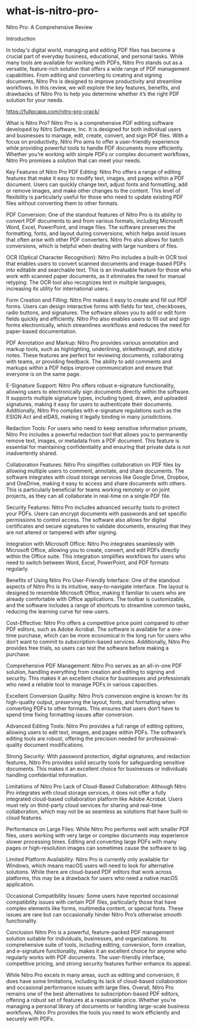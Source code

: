 # what-is-nitro-pro-


Nitro Pro: A Comprehensive Review

Introduction

In today's digital world, managing and editing PDF files has become a crucial part of everyday business, educational, and personal tasks. While many tools are available for working with PDFs, Nitro Pro stands out as a versatile, feature-rich solution that offers a wide range of PDF management capabilities. From editing and converting to creating and signing documents, Nitro Pro is designed to improve productivity and streamline workflows. In this review, we will explore the key features, benefits, and drawbacks of Nitro Pro to help you determine whether it’s the right PDF solution for your needs.

https://fullpcapp.com/nitro-pro-crack/

What is Nitro Pro?
Nitro Pro is a comprehensive PDF editing software developed by Nitro Software, Inc. It is designed for both individual users and businesses to manage, edit, create, convert, and sign PDF files. With a focus on productivity, Nitro Pro aims to offer a user-friendly experience while providing powerful tools to handle PDF documents more efficiently. Whether you’re working with simple PDFs or complex document workflows, Nitro Pro promises a solution that can meet your needs.

Key Features of Nitro Pro
PDF Editing: Nitro Pro offers a range of editing features that make it easy to modify text, images, and pages within a PDF document. Users can quickly change text, adjust fonts and formatting, add or remove images, and make other changes to the content. This level of flexibility is particularly useful for those who need to update existing PDF files without converting them to other formats.

PDF Conversion: One of the standout features of Nitro Pro is its ability to convert PDF documents to and from various formats, including Microsoft Word, Excel, PowerPoint, and image files. The software preserves the formatting, fonts, and layout during conversions, which helps avoid issues that often arise with other PDF converters. Nitro Pro also allows for batch conversions, which is helpful when dealing with large numbers of files.

OCR (Optical Character Recognition): Nitro Pro includes a built-in OCR tool that enables users to convert scanned documents and image-based PDFs into editable and searchable text. This is an invaluable feature for those who work with scanned paper documents, as it eliminates the need for manual retyping. The OCR tool also recognizes text in multiple languages, increasing its utility for international users.

Form Creation and Filling: Nitro Pro makes it easy to create and fill out PDF forms. Users can design interactive forms with fields for text, checkboxes, radio buttons, and signatures. The software allows you to add or edit form fields quickly and efficiently. Nitro Pro also enables users to fill out and sign forms electronically, which streamlines workflows and reduces the need for paper-based documentation.

PDF Annotation and Markup: Nitro Pro provides various annotation and markup tools, such as highlighting, underlining, strikethrough, and sticky notes. These features are perfect for reviewing documents, collaborating with teams, or providing feedback. The ability to add comments and markups within a PDF helps improve communication and ensure that everyone is on the same page.

E-Signature Support: Nitro Pro offers robust e-signature functionality, allowing users to electronically sign documents directly within the software. It supports multiple signature types, including typed, drawn, and uploaded signatures, making it easy for users to authenticate their documents. Additionally, Nitro Pro complies with e-signature regulations such as the ESIGN Act and eIDAS, making it legally binding in many jurisdictions.

Redaction Tools: For users who need to keep sensitive information private, Nitro Pro includes a powerful redaction tool that allows you to permanently remove text, images, or metadata from a PDF document. This feature is essential for maintaining confidentiality and ensuring that private data is not inadvertently shared.

Collaboration Features: Nitro Pro simplifies collaboration on PDF files by allowing multiple users to comment, annotate, and share documents. The software integrates with cloud storage services like Google Drive, Dropbox, and OneDrive, making it easy to access and share documents with others. This is particularly beneficial for teams working remotely or on joint projects, as they can all collaborate in real-time on a single PDF file.

Security Features: Nitro Pro includes advanced security tools to protect your PDFs. Users can encrypt documents with passwords and set specific permissions to control access. The software also allows for digital certificates and secure signatures to validate documents, ensuring that they are not altered or tampered with after signing.

Integration with Microsoft Office: Nitro Pro integrates seamlessly with Microsoft Office, allowing you to create, convert, and edit PDFs directly within the Office suite. This integration simplifies workflows for users who need to switch between Word, Excel, PowerPoint, and PDF formats regularly.

Benefits of Using Nitro Pro
User-Friendly Interface: One of the standout aspects of Nitro Pro is its intuitive, easy-to-navigate interface. The layout is designed to resemble Microsoft Office, making it familiar to users who are already comfortable with Office applications. The toolbar is customizable, and the software includes a range of shortcuts to streamline common tasks, reducing the learning curve for new users.

Cost-Effective: Nitro Pro offers a competitive price point compared to other PDF editors, such as Adobe Acrobat. The software is available for a one-time purchase, which can be more economical in the long run for users who don’t want to commit to subscription-based services. Additionally, Nitro Pro provides free trials, so users can test the software before making a purchase.

Comprehensive PDF Management: Nitro Pro serves as an all-in-one PDF solution, handling everything from creation and editing to signing and security. This makes it an excellent choice for businesses and professionals who need a reliable tool to manage PDFs in various capacities.

Excellent Conversion Quality: Nitro Pro’s conversion engine is known for its high-quality output, preserving the layout, fonts, and formatting when converting PDFs to other formats. This ensures that users don’t have to spend time fixing formatting issues after conversion.

Advanced Editing Tools: Nitro Pro provides a full range of editing options, allowing users to edit text, images, and pages within PDFs. The software’s editing tools are robust, offering the precision needed for professional-quality document modifications.

Strong Security: With password protection, digital signatures, and redaction features, Nitro Pro provides solid security tools for safeguarding sensitive documents. This makes it an excellent choice for businesses or individuals handling confidential information.

Limitations of Nitro Pro
Lack of Cloud-Based Collaboration: Although Nitro Pro integrates with cloud storage services, it does not offer a fully integrated cloud-based collaboration platform like Adobe Acrobat. Users must rely on third-party cloud services for sharing and real-time collaboration, which may not be as seamless as solutions that have built-in cloud features.

Performance on Large Files: While Nitro Pro performs well with smaller PDF files, users working with very large or complex documents may experience slower processing times. Editing and converting large PDFs with many pages or high-resolution images can sometimes cause the software to lag.

Limited Platform Availability: Nitro Pro is currently only available for Windows, which means macOS users will need to look for alternative solutions. While there are cloud-based PDF editors that work across platforms, this may be a drawback for users who need a native macOS application.

Occasional Compatibility Issues: Some users have reported occasional compatibility issues with certain PDF files, particularly those that have complex elements like forms, multimedia content, or special fonts. These issues are rare but can occasionally hinder Nitro Pro’s otherwise smooth functionality.

Conclusion
Nitro Pro is a powerful, feature-packed PDF management solution suitable for individuals, businesses, and organizations. Its comprehensive suite of tools, including editing, conversion, form creation, and e-signature functionality, makes it an excellent choice for anyone who regularly works with PDF documents. The user-friendly interface, competitive pricing, and strong security features further enhance its appeal.

While Nitro Pro excels in many areas, such as editing and conversion, it does have some limitations, including its lack of cloud-based collaboration and occasional performance issues with large files. Overall, Nitro Pro remains one of the best alternatives to subscription-based PDF editors, offering a robust set of features at a reasonable price. Whether you’re managing a personal library of documents or handling large-scale business workflows, Nitro Pro provides the tools you need to work efficiently and securely with PDFs.
